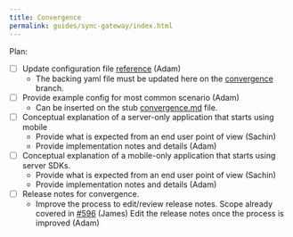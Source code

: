 ```yaml
---
title: Convergence
permalink: guides/sync-gateway/index.html
---
```


Plan:

- [ ] Update configuration file [reference](https://developer.couchbase.com/documentation/mobile/current/guides/sync-gateway/config-properties/index.html) (Adam)
	- The backing yaml file must be updated here on the [convergence](https://github.com/couchbaselabs/couchbase-mobile-portal/blob/convergence/configs/20/sg.yaml) branch.
- [ ] Provide example config for most common scenario (Adam)
	- Can be inserted on the stub [convergence.md](https://github.com/couchbaselabs/couchbase-mobile-portal/blob/convergence/md-docs/_20/guides/sync-gateway/convergence.md) file.
- [ ] Conceptual explanation of a server-only application that starts using mobile
	- Provide what is expected from an end user point of view (Sachin)
	- Provide implementation notes and details (Adam)
- [ ] Conceptual explanation of a mobile-only application that starts using server SDKs.
	- Provide what is expected from an end user point of view (Sachin)
	- Provide implementation notes and details (Adam)
- [ ] Release notes for convergence.
	- Improve the process to edit/review release notes. Scope already covered in [#596](https://github.com/couchbaselabs/couchbase-mobile-portal/issues/596) (James)
	Edit the release notes once the process is improved (Adam)
